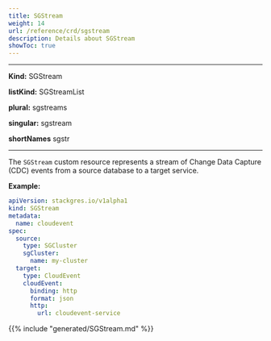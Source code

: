 ```yaml
---
title: SGStream
weight: 14
url: /reference/crd/sgstream
description: Details about SGStream
showToc: true
---
```


___
**Kind:** SGStream

**listKind:** SGStreamList

**plural:** sgstreams

**singular:** sgstream

**shortNames** sgstr
___

The `SGStream` custom resource represents a stream of Change Data Capture (CDC) events from a source database to a target service.

**Example:**

```yaml
apiVersion: stackgres.io/v1alpha1
kind: SGStream
metadata:
  name: cloudevent
spec:
  source:
    type: SGCluster
    sgCluster:
      name: my-cluster
  target:
    type: CloudEvent
    cloudEvent:
      binding: http
      format: json
      http:
        url: cloudevent-service
```

{{% include "generated/SGStream.md" %}}
